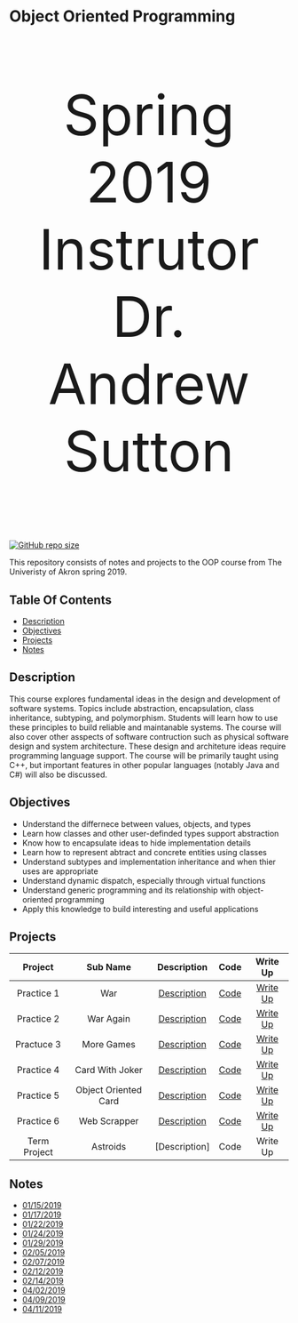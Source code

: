 # Object Oriented Programming
<p align="center" style="font-size : 100px;"> 
   Spring 2019</br>
   Instrutor</br>
   Dr. Andrew Sutton
</p>

[![GitHub repo size](https://img.shields.io/github/repo-size/DanieTlLouis/ObjectOrientedProgramming_Spring2019)](https://github.com/DanieTlLouis/ObjectOrientedProgramming_Spring2019/archive/master.zip)

This repository consists of notes and projects to the OOP course from The Univeristy of Akron spring 2019. 

## Table Of Contents
* [Description](#description)
* [Objectives](#objectives)
* [Projects](#projects)
* [Notes](#notes) 

## Description
This course explores fundamental ideas in the design and development of software systems. Topics include abstraction, encapsulation, class inheritance, subtyping, and polymorphism. Students will learn how to use these principles to build reliable and maintanable systems. The course will also cover other asspects of software contruction such as physical software design and system architecture. 
These design and architeture ideas require programming language support. The course will be primarily taught using C++, but important features in other popular languages (notably Java and C#) will also be discussed. 

## Objectives 
* Understand the differnece between values, objects, and types
* Learn how classes and other user-definded types support abstraction
* Know how to encapsulate ideas to hide implementation details
* Learn how to represent abtract and concrete entities using classes
* Understand subtypes and implementation inheritance and when thier uses are appropriate
* Understand dynamic dispatch, especially through virtual functions 
* Understand generic programming and its relationship with object-oriented programming 
* Apply this knowledge to build interesting and useful applications 

## Projects
|  Project     | Sub Name             | Description                          | Code | Write Up |
|:------------:|:--------------------:|:------------------------------------:|:----:|:--------:|
|  Practice 1  | War                  | [Description](/Practice1/ReadMe.md) | [Code](/Practice1/Code/) | [Write Up](/Practice1/PracticeOne_WriteUp.md) | 
|  Practice 2  | War Again            | [Description](/Practice2/ReadMe.md) | [Code](/Practice2/Code/) | [Write Up](/Practice2/PracticeTwo_WriteUp.md) |
|  Practuce 3  | More Games           | [Description](/Practice3/ReadMe.md) | [Code](/Practice3/Code/) | [Write Up](/Practice3/PracticeThree_WriteUp.md)|
|  Practice 4  | Card With Joker      | [Description](/Practice4/ReadMe.md) | [Code](/Practice4/Code/) | [Write Up](/Practice4/PracticeFour_WriteUp.md)|
|  Practice 5  | Object Oriented Card | [Description](/Practice5/ReadMe.md) | [Code](/Practice5/Code/) | [Write Up](/Practice5/PracticeFive_WriteUp.md)|
|  Practice 6  | Web Scrapper         | [Description](/Practice6/Readme.md) | [Code](/Practice6/Code/) | [Write Up](/Practice6/PracticeSix_WriteUp.md)|
| Term Project | Astroids             | [Description] | Code | Write Up |

## Notes
* [01/15/2019](/Notes/01_15_2019.pdf)
* [01/17/2019](/Notes/01_17_2019.pdf)
* [01/22/2019](/Notes/01_22_2019.pdf)
* [01/24/2019](/Notes/01_24_2019.pdf)
* [01/29/2019](/Notes/01_29_2019.pdf)
* [02/05/2019](/Notes/02_05_2019.pdf)
* [02/07/2019](/Notes/02_07_2019.pdf)
* [02/12/2019](/Notes/02_12_2019.pdf)
* [02/14/2019](/Notes/02_14_2019.pdf)
* [04/02/2019](/Notes/04_02_2019.pdf)
* [04/09/2019](/Notes/04_09_2019.pdf)
* [04/11/2019](/Notes/04_11_2019.pdf)
